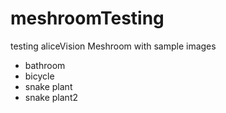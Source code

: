 # meshroomTesting

testing aliceVision Meshroom with sample images

- bathroom
- bicycle
- snake plant
- snake plant2
